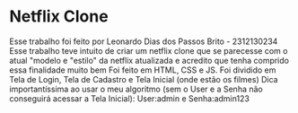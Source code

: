 # Netflix Clone
Esse trabalho foi feito por Leonardo Dias dos Passos Brito - 2312130234
Esse trabalho teve intuito de criar um netflix clone que se parecesse com o atual "modelo e "estilo" da netflix atualizada e acredito que tenha comprido essa finalidade muito bem 
Foi feito em HTML, CSS e JS.
Foi dividido em Tela de Login, Tela de Cadastro e Tela Inicial (onde estão os filmes)
Dica importantíssima ao usar o meu algoritmo (sem o User e a Senha não conseguirá acessar a Tela Inicial): User:admin e Senha:admin123
